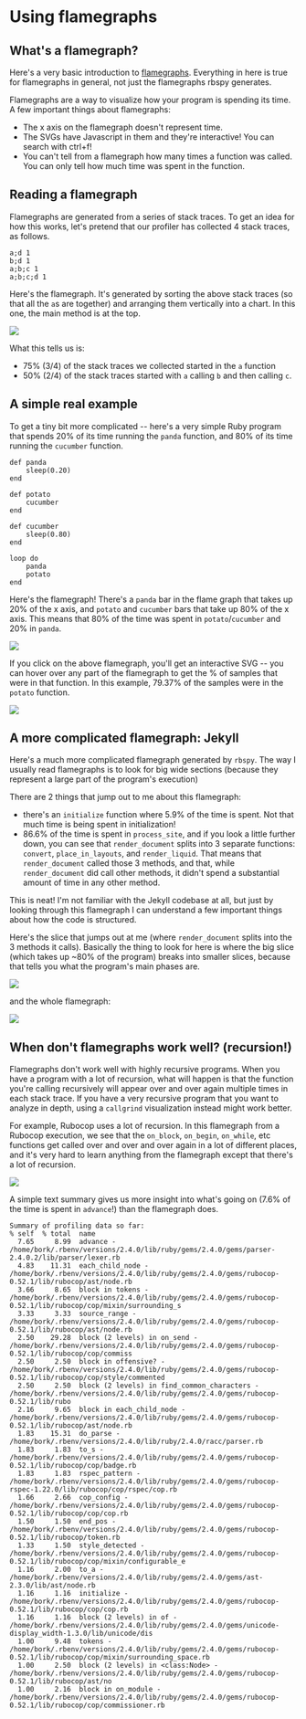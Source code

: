 # Using flamegraphs

## What's a flamegraph?

Here's a very basic introduction to [flamegraphs](http://www.brendangregg.com/flamegraphs.html).
Everything in here is true for flamegraphs in general, not just the flamegraphs rbspy generates.

Flamegraphs are a way to visualize how your program is spending its time. A few important things
about flamegraphs:

* The x axis on the flamegraph doesn't represent time.
* The SVGs have Javascript in them and they're interactive! You can search with ctrl+f!
* You can't tell from a flamegraph how many times a function was called. You can only tell how much
  time was spent in the function.

## Reading a flamegraph

Flamegraphs are generated from a series of stack traces. To get an idea for how this works, let's
pretend that our profiler has collected 4 stack traces, as follows.

```
a;d 1
b;d 1
a;b;c 1
a;b;c;d 1
```

Here's the flamegraph. It's generated by sorting the above stack traces (so that all the `a`s are
together) and arranging them vertically into a chart. In this one, the main method is at the top.

<a href="../static/images/simplest-flamegraph.svg">
<img src="../static/images/simplest-flamegraph.svg">
</a>

What this tells us is:

* 75% (3/4) of the stack traces we collected started in the `a` function
* 50% (2/4) of the stack traces started with `a` calling `b` and then calling `c`.



## A simple real example

To get a tiny bit more complicated -- here's a very simple Ruby program that spends 20% of its time
running the `panda` function, and 80% of its time running the `cucumber` function.

```
def panda
    sleep(0.20)
end

def potato
    cucumber
end

def cucumber
    sleep(0.80)
end

loop do
    panda
    potato
end
```

Here's the flamegraph! There's a `panda` bar in the flame graph that takes up 20% of the x axis, and
`potato` and `cucumber` bars that take up 80% of the x axis. This means that 80% of the time was
spent in `potato`/`cucumber` and 20% in `panda`.

<a href="../static/images/basic-flamegraph.svg">
<img src="../static/images/basic-flamegraph.svg">
</a>

If you click on the above flamegraph, you'll get an interactive SVG -- you can hover over any part
of the flamegraph to get the % of samples that were in that function. In this example, 79.37% of the
samples were in the `potato` function.

<img src="../static/images/hover.png">

## A more complicated flamegraph: Jekyll

Here's a much more complicated flamegraph generated by `rbspy`. The way I usually read flamegraphs
is to look for big wide sections (because they represent a large part of the program's execution)

There are 2 things that jump out to me about this flamegraph:

* there's an `initialize` function where 5.9% of the time is spent. Not that much time is being
  spent in initialization!
* 86.6% of the time is spent in `process_site`, and if you look a little further down, you can see
  that `render_document` splits into 3 separate functions: `convert`, `place_in_layouts`, and
  `render_liquid`. That means that `render_document` called those 3 methods, and that, while
  `render_document` did call other methods, it didn't spend a substantial amount of time in any
  other method.

This is neat! I'm not familiar with the Jekyll codebase at all, but just by looking through this
flamegraph I can understand a few important things about how the code is structured.

Here's the slice that jumps out at me (where `render_document` splits into the 3 methods it calls).
Basically the thing to look for here is where the big slice (which takes up ~80% of the program)
breaks into smaller slices, because that tells you what the program's main phases are.

<img src="../static/examples/jekyll-flamegraph.png">

and the whole flamegraph:

<a href="../static/examples/jekyll-flamegraph.svg">
<img src="../static/examples/jekyll-flamegraph.svg">
</a>

## When don't flamegraphs work well? (recursion!)

Flamegraphs don't work well with highly recursive programs. When you have a program with a lot of
recursion, what will happen is that the function you're calling recursively will appear over and
over again multiple times in each stack trace. If you have a very recursive program that you want to
analyze in depth, using a `callgrind` visualization instead might work better.

For example, Rubocop uses a lot of recursion. In this flamegraph from a Rubocop execution, we see
that the `on_block`, `on_begin`, `on_while`, etc functions get called over and over and over again
in a lot of different places, and it's very hard to learn anything from the flamegraph except that
there's a lot of recursion.

<a href="../static/images/rubocop-flamegraph.svg">
<img src="../static/images/rubocop-flamegraph.svg">
</a>

A simple text summary gives us more insight into what's going on (7.6% of the time is spent in
`advance`!) than the flamegraph does.

```
Summary of profiling data so far:
% self  % total  name
  7.65     8.99  advance - /home/bork/.rbenv/versions/2.4.0/lib/ruby/gems/2.4.0/gems/parser-2.4.0.2/lib/parser/lexer.rb
  4.83    11.31  each_child_node - /home/bork/.rbenv/versions/2.4.0/lib/ruby/gems/2.4.0/gems/rubocop-0.52.1/lib/rubocop/ast/node.rb
  3.66     8.65  block in tokens - /home/bork/.rbenv/versions/2.4.0/lib/ruby/gems/2.4.0/gems/rubocop-0.52.1/lib/rubocop/cop/mixin/surrounding_s
  3.33     3.33  source_range - /home/bork/.rbenv/versions/2.4.0/lib/ruby/gems/2.4.0/gems/rubocop-0.52.1/lib/rubocop/ast/node.rb
  2.50    29.28  block (2 levels) in on_send - /home/bork/.rbenv/versions/2.4.0/lib/ruby/gems/2.4.0/gems/rubocop-0.52.1/lib/rubocop/cop/commiss
  2.50     2.50  block in offensive? - /home/bork/.rbenv/versions/2.4.0/lib/ruby/gems/2.4.0/gems/rubocop-0.52.1/lib/rubocop/cop/style/commented
  2.50     2.50  block (2 levels) in find_common_characters - /home/bork/.rbenv/versions/2.4.0/lib/ruby/gems/2.4.0/gems/rubocop-0.52.1/lib/rubo
  2.16     9.65  block in each_child_node - /home/bork/.rbenv/versions/2.4.0/lib/ruby/gems/2.4.0/gems/rubocop-0.52.1/lib/rubocop/ast/node.rb
  1.83    15.31  do_parse - /home/bork/.rbenv/versions/2.4.0/lib/ruby/2.4.0/racc/parser.rb
  1.83     1.83  to_s - /home/bork/.rbenv/versions/2.4.0/lib/ruby/gems/2.4.0/gems/rubocop-0.52.1/lib/rubocop/cop/badge.rb
  1.83     1.83  rspec_pattern - /home/bork/.rbenv/versions/2.4.0/lib/ruby/gems/2.4.0/gems/rubocop-rspec-1.22.0/lib/rubocop/cop/rspec/cop.rb
  1.66     2.66  cop_config - /home/bork/.rbenv/versions/2.4.0/lib/ruby/gems/2.4.0/gems/rubocop-0.52.1/lib/rubocop/cop/cop.rb
  1.50     1.50  end_pos - /home/bork/.rbenv/versions/2.4.0/lib/ruby/gems/2.4.0/gems/rubocop-0.52.1/lib/rubocop/token.rb
  1.33     1.50  style_detected - /home/bork/.rbenv/versions/2.4.0/lib/ruby/gems/2.4.0/gems/rubocop-0.52.1/lib/rubocop/cop/mixin/configurable_e
  1.16     2.00  to_a - /home/bork/.rbenv/versions/2.4.0/lib/ruby/gems/2.4.0/gems/ast-2.3.0/lib/ast/node.rb
  1.16     1.16  initialize - /home/bork/.rbenv/versions/2.4.0/lib/ruby/gems/2.4.0/gems/rubocop-0.52.1/lib/rubocop/cop/cop.rb
  1.16     1.16  block (2 levels) in of - /home/bork/.rbenv/versions/2.4.0/lib/ruby/gems/2.4.0/gems/unicode-display_width-1.3.0/lib/unicode/dis
  1.00     9.48  tokens - /home/bork/.rbenv/versions/2.4.0/lib/ruby/gems/2.4.0/gems/rubocop-0.52.1/lib/rubocop/cop/mixin/surrounding_space.rb
  1.00     2.50  block (2 levels) in <class:Node> - /home/bork/.rbenv/versions/2.4.0/lib/ruby/gems/2.4.0/gems/rubocop-0.52.1/lib/rubocop/ast/no
  1.00     2.16  block in on_module - /home/bork/.rbenv/versions/2.4.0/lib/ruby/gems/2.4.0/gems/rubocop-0.52.1/lib/rubocop/cop/commissioner.rb
```
